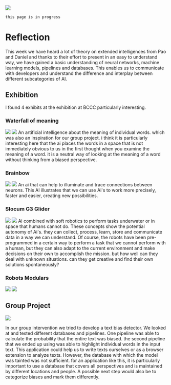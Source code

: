 ![](../../images/Bearbeitet/ExInCover.png)

`this page is in progress`
# Reflection
This week we have heard a lot of theory on extended intelligences from Pao and Daniel and thanks to their effort to present in an easy to understand way, we have gained a basic understanding of neural networks, machine learning models, pipelines and databases. This enables us to communicate with developers and understand the difference and interplay between different subcategories of AI.

## Exhibition
I found 4 exhibits at the exhibition at BCCC particularly interesting. 

### Waterfall of meaning
![](../../images/ExtInt/brainfall.gif)
![](../../images/ExtInt/IMG_9285.jpg)
An artificial intelligence about the meaning of individual words. which was also an inspiration for our group project. i think it is particularly interesting here that the ai places the words in a space that is not immediately obvious to us in the first thought when you examine the meaning of a word. it is a neutral way of looking at the meaning of a word without thinking from a biased perspective. 

### Brainbow
![](../../images/ExtInt/IMG_9273.jpg)
![](../../images/ExtInt/IMG_9272.jpg)
An ai that can help to illuminate and trace connections between neurons. This AI illustrates that we can use Ai's to work more precisely, faster and easier, creating new possibilities.

### Slocum G3 Glider
![](../../images/ExtInt/IMG_9274.jpg)
![](../../images/ExtInt/IMG_9276.jpg)
Ai combined with soft robotics to perform tasks underwater or in space that humans cannot do. These concepts show the potential autonomy of Ai's. they can collect, process, learn, store and communicate data in a way we can understand. Of course, the robots have been pre-programmed in a certain way to perform a task that we cannot perform with a human, but they can also adapt to the current environment and make decisions on their own to accomplish the mission. but how well can they deal with unknown situations. can they get creative and find their own solutions spontaneously?
### Robots Modulars
![](../../images/ExtInt/IMG_9292.jpg)
![](../../images/ExtInt/IMG_9295.jpg)

## Group Project

![](../../images/Bearbeitet/Bias-free-text_1-min.gif)

In our group intervention we tried to develop a text bias detector. We looked at and tested different databases and pipelines. One pipeline was able to calculate the probability that the entire text was biased. the second pipeline that we ended up using was able to highlight individual words in the input text. This application could help us to write texts ourselves or as a browser extension to analyze texts. However, the database with which the model was tainted was not sufficient. for an application like this, it is particularly important to use a database that covers all perspectives and is maintained by different locations and people. A possible next step would also be to categorize biases and mark them differently. 